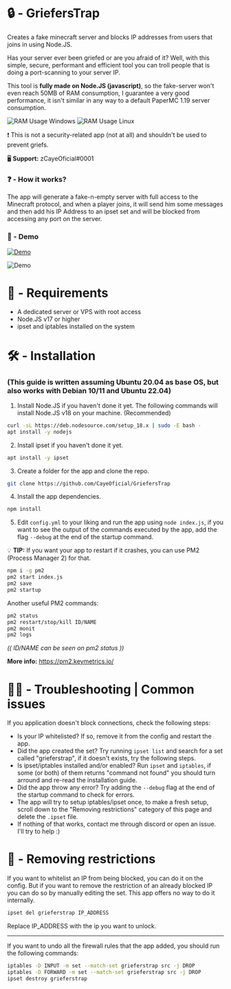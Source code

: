 # 🔒 - GriefersTrap

Creates a fake minecraft server and blocks IP addresses from users that joins in using Node.JS.

Has your server ever been griefed or are you afraid of it? Well, with this simple, secure, performant and efficient tool you can troll people that is doing a port-scanning to your server IP.

This tool is **fully made on Node.JS (javascript)**, so the fake-server won't even reach 50MB of RAM consumption, I guarantee a very good performance, it isn't similar in any way to a default PaperMC 1.19 server consumption.

![RAM Usage Windows](https://images-ext-2.discordapp.net/external/Wm-zD7acWx5xJpwMvuim2FZBvTA9AVTmVZ_r5R64yww/https/cdn.cayeoficial.com/image//Taskmgr_VhIFnSpe53.png)
![RAM Usage Linux](https://images-ext-2.discordapp.net/external/K0NYfenGFPD2FXx8Be_0XkNFGabrkB67K_n8gZlWyK0/https/cdn.cayeoficial.com/image//Termius_UhoZYXdYoB.png)

❗ This is not a security-related app (not at all) and shouldn't be used to prevent griefs.

🖥 **Support:** zCayeOficial#0001

### ❓ - How it works?

The app will generate a fake-n-empty server with full access to the Minecraft protocol, and when a player joins, it will send him some messages and then add his IP Address to an ipset set and will be blocked from accessing any port on the server.

### 📸 - Demo

[![Demo](https://img.youtube.com/vi/b-CgRFdxeus/0.jpg)](https://www.youtube.com/watch?v=b-CgRFdxeus)

![Demo](https://images-ext-2.discordapp.net/external/XMSVZqVHaFV3kwlYNyACpz-Pkljvldzj9rkhqYIofZk/https/cdn.cayeoficial.com/image/Discord_CXekF8LOhd.png)

# 🔨 - Requirements
- A dedicated server or VPS with root access
- Node.JS v17 or higher
- ipset and iptables installed on the system

# 🛠 - Installation
### (This guide is written assuming Ubuntu 20.04 as base OS, but also works with Debian 10/11 and Ubuntu 22.04)
1. Install Node.JS if you haven't done it yet. The following commands will install Node.JS v18 on your machine. (Recommended)
```bash
curl -sL https://deb.nodesource.com/setup_18.x | sudo -E bash -
apt install -y nodejs
```
2. Install ipset if you haven't done it yet.
```bash
apt install -y ipset
```
3. Create a folder for the app and clone the repo.
```bash
git clone https://github.com/CayeOficial/GriefersTrap
```
4. Install the app dependencies.
```bash
npm install
```
5. Edit `config.yml` to your liking and run the app using `node index.js`, if you want to see the output of the commands executed by the app, add the flag `--debug` at the end of the startup command.

💡 **TIP:** If you want your app to restart if it crashes, you can use PM2 (Process Manager 2) for that.
```bash
npm i -g pm2
pm2 start index.js
pm2 save
pm2 startup
```
Another useful PM2 commands:
```bash
pm2 status
pm2 restart/stop/kill ID/NAME
pm2 monit
pm2 logs
```
_(( ID/NAME can be seen on pm2 status ))_

**More info:** https://pm2.keymetrics.io/

# 👨‍💻 - Troubleshooting | Common issues

If you application doesn't block connections, check the following steps:
- Is your IP whitelisted? If so, remove it from the config and restart the app.
- Did the app created the set? Try running `ipset list` and search for a set called "grieferstrap", if it doesn't exists, try the following steps.
- Is ipset/iptables installed and/or enabled? Run `ipset` and `iptables`, if some (or both) of them returns "command not found" you should turn arround and re-read the installation guide.
- Did the app throw any error? Try adding the `--debug` flag at the end of the startup command to check for errors.
- The app will try to setup iptables/ipset once, to make a fresh setup, scroll down to the "Removing restrictions" category of this page and delete the `.ipset` file.
- If nothing of that works, contact me through discord or open an issue. I'll try to help :)

# 🔐 - Removing restrictions

If you want to whitelist an IP from being blocked, you can do it on the config. But if you want to remove the restriction of an already blocked IP you can do so by manually editing the set. This app offers no way to do it internally.

```bash
ipset del grieferstrap IP_ADDRESS
```
Replace IP_ADDRESS with the ip you want to unlock.

---
If you want to undo all the firewall rules that the app added, you should run the following commands:
```bash
iptables -D INPUT -m set --match-set grieferstrap src -j DROP
iptables -D FORWARD -m set --match-set grieferstrap src -j DROP
ipset destroy grieferstrap
```
